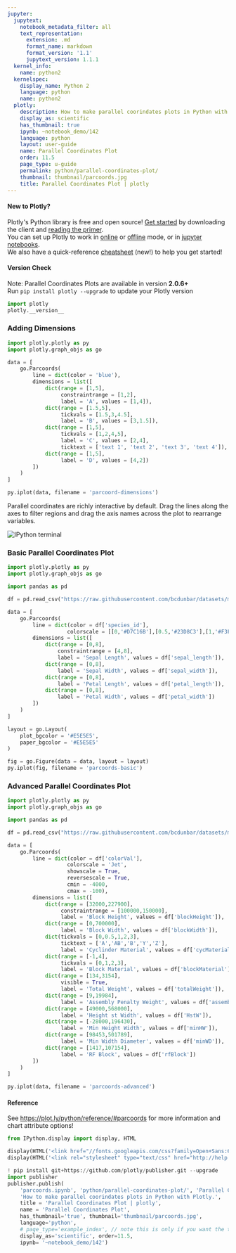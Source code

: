 ```yaml
---
jupyter:
  jupytext:
    notebook_metadata_filter: all
    text_representation:
      extension: .md
      format_name: markdown
      format_version: '1.1'
      jupytext_version: 1.1.1
  kernel_info:
    name: python2
  kernelspec:
    display_name: Python 2
    language: python
    name: python2
  plotly:
    description: How to make parallel coorindates plots in Python with Plotly.
    display_as: scientific
    has_thumbnail: true
    ipynb: ~notebook_demo/142
    language: python
    layout: user-guide
    name: Parallel Coordinates Plot
    order: 11.5
    page_type: u-guide
    permalink: python/parallel-coordinates-plot/
    thumbnail: thumbnail/parcoords.jpg
    title: Parallel Coordinates Plot | plotly
---
```


#### New to Plotly?
Plotly's Python library is free and open source! [Get started](https://plot.ly/python/getting-started/) by downloading the client and [reading the primer](https://plot.ly/python/getting-started/).
<br>You can set up Plotly to work in [online](https://plot.ly/python/getting-started/#initialization-for-online-plotting) or [offline](https://plot.ly/python/getting-started/#initialization-for-offline-plotting) mode, or in [jupyter notebooks](https://plot.ly/python/getting-started/#start-plotting-online).
<br>We also have a quick-reference [cheatsheet](https://images.plot.ly/plotly-documentation/images/python_cheat_sheet.pdf) (new!) to help you get started!


#### Version Check
Note: Parallel Coordinates Plots are available in version <b>2.0.6+</b><br>
Run  `pip install plotly --upgrade` to update your Plotly version

```python
import plotly
plotly.__version__
```

### Adding Dimensions

```python inputHidden=false outputHidden=false
import plotly.plotly as py
import plotly.graph_objs as go

data = [
    go.Parcoords(
        line = dict(color = 'blue'),
        dimensions = list([
            dict(range = [1,5],
                 constraintrange = [1,2],
                 label = 'A', values = [1,4]),
            dict(range = [1.5,5],
                 tickvals = [1.5,3,4.5],
                 label = 'B', values = [3,1.5]),
            dict(range = [1,5],
                 tickvals = [1,2,4,5],
                 label = 'C', values = [2,4],
                 ticktext = ['text 1', 'text 2', 'text 3', 'text 4']),
            dict(range = [1,5],
                 label = 'D', values = [4,2])
        ])
    )
]

py.iplot(data, filename = 'parcoord-dimensions')
```

Parallel coordinates are richly interactive by default. Drag the lines along the axes to filter regions and drag the axis names across the plot to rearrange variables.


![IPython terminal](https://s3-us-west-1.amazonaws.com/plotly-tutorials/plotly-documentation/images/python_parcoords_ex1.gif)


### Basic Parallel Coordinates Plot

```python inputHidden=false outputHidden=false
import plotly.plotly as py
import plotly.graph_objs as go

import pandas as pd

df = pd.read_csv("https://raw.githubusercontent.com/bcdunbar/datasets/master/iris.csv")

data = [
    go.Parcoords(
        line = dict(color = df['species_id'],
                   colorscale = [[0,'#D7C16B'],[0.5,'#23D8C3'],[1,'#F3F10F']]),
        dimensions = list([
            dict(range = [0,8],
                constraintrange = [4,8],
                label = 'Sepal Length', values = df['sepal_length']),
            dict(range = [0,8],
                label = 'Sepal Width', values = df['sepal_width']),
            dict(range = [0,8],
                label = 'Petal Length', values = df['petal_length']),
            dict(range = [0,8],
                label = 'Petal Width', values = df['petal_width'])
        ])
    )
]

layout = go.Layout(
    plot_bgcolor = '#E5E5E5',
    paper_bgcolor = '#E5E5E5'
)

fig = go.Figure(data = data, layout = layout)
py.iplot(fig, filename = 'parcoords-basic')
```

### Advanced Parallel Coordinates Plot

```python inputHidden=false outputHidden=false
import plotly.plotly as py
import plotly.graph_objs as go

import pandas as pd

df = pd.read_csv("https://raw.githubusercontent.com/bcdunbar/datasets/master/parcoords_data.csv")

data = [
    go.Parcoords(
        line = dict(color = df['colorVal'],
                   colorscale = 'Jet',
                   showscale = True,
                   reversescale = True,
                   cmin = -4000,
                   cmax = -100),
        dimensions = list([
            dict(range = [32000,227900],
                 constraintrange = [100000,150000],
                 label = 'Block Height', values = df['blockHeight']),
            dict(range = [0,700000],
                 label = 'Block Width', values = df['blockWidth']),
            dict(tickvals = [0,0.5,1,2,3],
                 ticktext = ['A','AB','B','Y','Z'],
                 label = 'Cyclinder Material', values = df['cycMaterial']),
            dict(range = [-1,4],
                 tickvals = [0,1,2,3],
                 label = 'Block Material', values = df['blockMaterial']),
            dict(range = [134,3154],
                 visible = True,
                 label = 'Total Weight', values = df['totalWeight']),
            dict(range = [9,19984],
                 label = 'Assembly Penalty Weight', values = df['assemblyPW']),
            dict(range = [49000,568000],
                 label = 'Height st Width', values = df['HstW']),
            dict(range = [-28000,196430],
                 label = 'Min Height Width', values = df['minHW']),
            dict(range = [98453,501789],
                 label = 'Min Width Diameter', values = df['minWD']),
            dict(range = [1417,107154],
                 label = 'RF Block', values = df['rfBlock'])
        ])
    )
]

py.iplot(data, filename = 'parcoords-advanced')
```

#### Reference
See https://plot.ly/python/reference/#parcoords for more information and chart attribute options!

```python
from IPython.display import display, HTML

display(HTML('<link href="//fonts.googleapis.com/css?family=Open+Sans:600,400,300,200|Inconsolata|Ubuntu+Mono:400,700" rel="stylesheet" type="text/css" />'))
display(HTML('<link rel="stylesheet" type="text/css" href="http://help.plot.ly/documentation/all_static/css/ipython-notebook-custom.css">'))

! pip install git+https://github.com/plotly/publisher.git --upgrade
import publisher
publisher.publish(
    'parcoords.ipynb', 'python/parallel-coordinates-plot/', 'Parallel Coordinates Plot | plotly',
    'How to make parallel coorindates plots in Python with Plotly.',
    title = 'Parallel Coordinates Plot | plotly',
    name = 'Parallel Coordinates Plot',
    has_thumbnail='true', thumbnail='thumbnail/parcoords.jpg',
    language='python',
    # page_type='example_index', // note this is only if you want the tutorial to appear on the main page: plot.ly/python
    display_as='scientific', order=11.5,
    ipynb= '~notebook_demo/142')
```

```python

```
